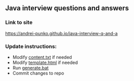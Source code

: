 ## Java interview questions and answers

### Link to site

https://andrei-punko.github.io/java-interview-q-and-a

### Update instructions:
- Modify [content.txt](content.txt) if needed
- Modify [template.html](template.html) if needed
- Run [generate.bat](generate.bat)
- Commit changes to repo
